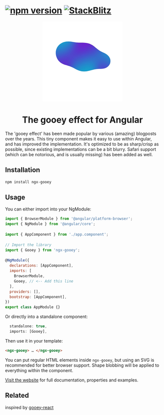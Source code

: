 # [![npm version](http://img.shields.io/npm/v/ngx-gooey.svg)](https://npmjs.org/package/ngx-gooey) [![StackBlitz](https://img.shields.io/badge/stackblitz-online-orange.svg)](https://stackblitz.com/edit/ngx-gooey)

<p align="center">
  <img alt="Preview" src="docs/assets/preview.gif" height="260" width="260">
</p>
<p align="center">
<h1 align="center">The gooey effect for Angular</h1> 
</p>
The 'gooey effect' has been made popular by various (amazing) blogposts over the years. This tiny component makes it easy to use within Angular, and has improved the implementation. It's optimized to be as sharp/crisp as possible, since existing implementations can be a bit blurry. Safari support (which can be notorious, and is usually missing) has been added as well.

## Installation

```sh
npm install ngx-gooey
```

## Usage

You can either import into your NgModule:

```js
import { BrowserModule } from '@angular/platform-browser';
import { NgModule } from '@angular/core';

import { AppComponent } from './app.component';

// Import the library
import { Gooey } from 'ngx-gooey';

@NgModule({
  declarations: [AppComponent],
  imports: [
    BrowserModule,
    Gooey, // <-- Add this line
  ],
  providers: [],
  bootstrap: [AppComponent],
})
export class AppModule {}
```

Or directly into a standalone component:

```js
  standalone: true,
  imports: [Gooey],
```

Then use it in your template:

```html
<ngx-gooey> … </ngx-gooey>
```

You can put regular HTML elements inside `ngx-gooey`, but using an SVG is recommended for better browser support. Shape blobbing will be applied to everything within the component.

[Visit the website](https://ngx-gooey.netlify.app/) for full documentation, properties and examples.

## Related

inspired by [gooey-react](https://github.com/luukdv/gooey-react)
